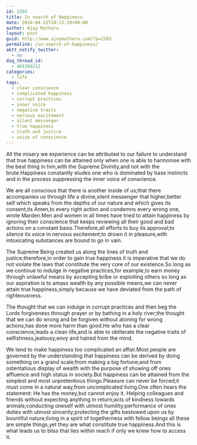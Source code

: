 ```yaml
---
id: 2265
title: In search of Happiness
date: 2010-04-22T10:13:29+00:00
author: Ajay Matharu
layout: post
guid: http://www.ajaymatharu.com/?p=2265
permalink: /in-search-of-happiness/
aktt_notify_twitter:
  - no
dsq_thread_id:
  - 465389212
categories:
  - life
tags:
  - clear conscience
  - complicated happiness
  - corrupt practices
  - inner voice
  - negative traits
  - nervous excitement
  - silent messenger
  - true happiness
  - truth and justice
  - voice of conscience
---
```

All the misery we experience can be attributed to our failure to understand that true happiness can be attained only when one is able to harmonise with the best thing in him,with the Supreme Divinity,and not with the brute.Happiness constantly eludes one who is dominated by base instincts and in the process suppressing the inner voice of conscience.

We are all conscious that there is another inside of us;that there accompanies us through life a divine,silent messenger that higher,better self which speaks from the depths of our nature and which gives its consent,its Amen,to every right action and condemns every wrong one, wrote Marden.Men and women in all times have tried to attain happiness by ignoring their conscience that keeps reviewing all their good and bad actions on a constant basis.Therefore,all efforts to buy its approval;to silence its voice in nervous excitement;to drown it in pleasure,with intoxicating substances are bound to go in vain.

The Supreme Being created us along the lines of truth and justice;therefore,in order to gain true happiness it is imperative that we do not violate the laws that constitute the very core of our existence.So long as we continue to indulge in negative practices,for example,to earn money through unlawful means by accepting bribe or exploiting others so long as our aspiration is to amass wealth by any possible means,we can never attain true happiness,simply because we have deviated from the path of righteousness.

The thought that we can indulge in corrupt practices and then beg the Lords forgiveness through prayer or by bathing in a holy river;the thought that we can do wrong and be forgiven without atoning for wrong actions,has done more harm than good.He who has a clear conscience,leads a clean life,and is able to obliterate the negative traits of selfishness,jealousy,envy and hatred from the mind.

We tend to make happiness too complicated an affair.Most people are governed by the understanding that happiness can be derived by doing something on a grand scale;from making a big fortune;and from ostentatious display of wealth with the purpose of showing off ones affluence and high status in society.But happiness can be attained from the simplest and most unpretentious things.Pleasure can never be forced;it must come in a natural way,from uncomplicated living.One often hears the statement: He has the money,but cannot enjoy it. Helping colleagues and friends without expecting anything in return;acts of kindness towards animals;conducting oneself with utmost humility;performance of ones duties with utmost sincerity;protecting the gifts bestowed upon us by bountiful nature;living in a spirit of togetherness with fellow beings all these are simple things,yet they are what constitute true happiness.And this is what leads us to bliss that lies within reach if only we knew how to access it.